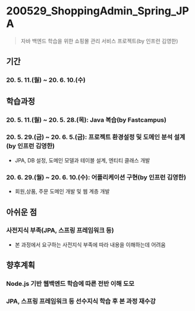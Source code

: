 
# 200529_ShoppingAdmin_Spring_JPA
> 자바 백엔드 학습을 위한 쇼핑몰 관리 서비스 프로젝트(by 인프런 김영한)

## 기간
### 20. 5. 11.(월) ~  20. 6. 10.(수)

## 학습과정
### 20. 5. 11.(월) ~ 20. 5. 28.(목): Java 복습(by Fastcampus)
### 20. 5. 29.(금) ~ 20. 6. 5.(금): 프로젝트 환경설정 및 도메인 분석 설계(by 인프런 김영한)
* JPA, DB 설정, 도메인 모델과 테이블 설계, 엔티티 클래스 개발 
### 20. 6. 29.(월) ~ 20. 6. 10.(수): 어플리케이션 구현(by 인프런 김영한)
* 회원,상품, 주문 도메인 개발 및 웹 계층 개발

## 아쉬운 점
### 사전지식 부족(JPA, 스프링 프레임워크 등)
* 본 과정에서 요구하는 사전지식 부족에 따라 내용을 이해하는데 어려움 

## 향후계획
### Node.js 기반 웹백엔드 학습에 따른 전반 이해 도모
### JPA, 스프링 프레임워크 등 선수지식 학습 후 본 과정 재수강

